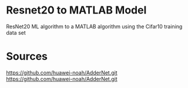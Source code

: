 # Resnet20 to MATLAB Model
ResNet20 ML algorithm to a MATLAB algorithm using the Cifar10 training data set

# Sources
https://github.com/huawei-noah/AdderNet.git   
https://github.com/huawei-noah/AdderNet.git

